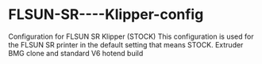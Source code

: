 # FLSUN-SR----Klipper-config
Configuration for FLSUN SR Klipper (STOCK)
This configuration is used for the FLSUN SR printer in the default setting that means STOCK. Extruder BMG clone and standard V6 hotend build
